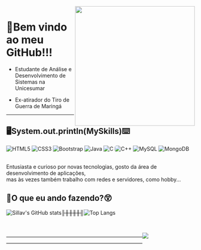 <img src = "banner.gif" width = "320px" align = "right">

# 🤣Bem vindo ao meu GitHub!!!

- Estudante de Análise e Desenvolvimento de Sistemas na Unicesumar

- Ex-atirador do Tiro de Guerra de Maringá
---

## 🖥System.out.println(MySkills)⌨

<div style = "display: inline_block">
  <img src = "https://img.shields.io/badge/HTML5-E34F26?style=for-the-badge&logo=html5&logoColor=white" alt = "HTML5"/>
  <img src = "https://img.shields.io/badge/CSS3-1572B6?style=for-the-badge&logo=css3&logoColor=white" alt = "CSS3"/>
  <img src = "https://img.shields.io/badge/Bootstrap-563D7C?style=for-the-badge&logo=bootstrap&logoColor=white" alt = "Bootstrap"/>
  <img src = "https://res.cloudinary.com/practicaldev/image/fetch/s--KR6jSVNe--/c_limit%2Cf_auto%2Cfl_progressive%2Cq_auto%2Cw_880/https://img.shields.io/badge/Java-ED8B00%3Fstyle%3Dfor-the-badge%26logo%3Djava%26logoColor%3Dwhite" alt = "Java"/>
  <img src = "https://img.shields.io/badge/C-00599C?style=for-the-badge&logo=c&logoColor=white" alt = "C"/>
  <img src = "https://img.shields.io/badge/C%2B%2B-00599C?style=for-the-badge&logo=c%2B%2B&logoColor=white" alt = "C++" style = "border-radius: 5px"/>
  <img src = "https://img.shields.io/badge/MySQL-00000F?style=for-the-badge&logo=mysql&logoColor=white" alt = "MySQL"/>
  <img src = "https://img.shields.io/badge/MongoDB-4EA94B?style=for-the-badge&logo=mongodb&logoColor=white" alt = "MongoDB"/>
</div>

<br>

Entusiasta e curioso por novas tecnologias, gosto da área de desenvolvimento de aplicações,<br>mas às vezes também trabalho com redes e servidores, como hobby...

## 🤔O que eu ando fazendo?😲

![Sillav's GitHub stats](https://github-readme-stats.vercel.app/api?username=Sillav&show_icons=true&theme=dracula)╟╫╫╫╫╢![Top Langs](https://github-readme-stats.vercel.app/api/top-langs/?username=Sillav&layout=compact)

<br>

——————————————————————————![](https://komarev.com/ghpvc/?username=your-github-Sillav&style=for-the-badge)——————————————————————————


